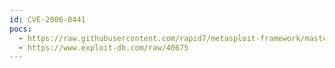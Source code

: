 ```yaml
---
id: CVE-2006-0441
pocs:
  - https://raw.githubusercontent.com/rapid7/metasploit-framework/master/modules/exploits/windows/ftp/sami_ftpd_user.rb
  - https://www.exploit-db.com/raw/40675
---
```


